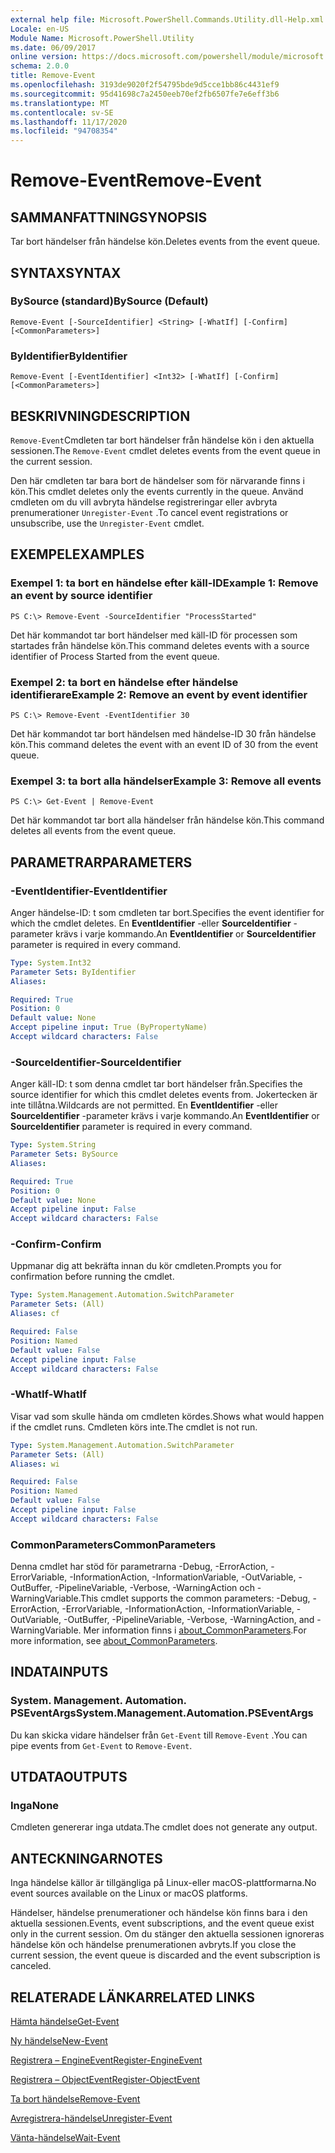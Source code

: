 ```yaml
---
external help file: Microsoft.PowerShell.Commands.Utility.dll-Help.xml
Locale: en-US
Module Name: Microsoft.PowerShell.Utility
ms.date: 06/09/2017
online version: https://docs.microsoft.com/powershell/module/microsoft.powershell.utility/remove-event?view=powershell-7.2&WT.mc_id=ps-gethelp
schema: 2.0.0
title: Remove-Event
ms.openlocfilehash: 3193de9020f2f54795bde9d5cce1bb86c4431ef9
ms.sourcegitcommit: 95d41698c7a2450eeb70ef2fb6507fe7e6eff3b6
ms.translationtype: MT
ms.contentlocale: sv-SE
ms.lasthandoff: 11/17/2020
ms.locfileid: "94708354"
---
```

# <span data-ttu-id="e37cf-102">Remove-Event</span><span class="sxs-lookup"><span data-stu-id="e37cf-102">Remove-Event</span></span>

## <span data-ttu-id="e37cf-103">SAMMANFATTNING</span><span class="sxs-lookup"><span data-stu-id="e37cf-103">SYNOPSIS</span></span>
<span data-ttu-id="e37cf-104">Tar bort händelser från händelse kön.</span><span class="sxs-lookup"><span data-stu-id="e37cf-104">Deletes events from the event queue.</span></span>

## <span data-ttu-id="e37cf-105">SYNTAX</span><span class="sxs-lookup"><span data-stu-id="e37cf-105">SYNTAX</span></span>

### <span data-ttu-id="e37cf-106">BySource (standard)</span><span class="sxs-lookup"><span data-stu-id="e37cf-106">BySource (Default)</span></span>

```
Remove-Event [-SourceIdentifier] <String> [-WhatIf] [-Confirm] [<CommonParameters>]
```

### <span data-ttu-id="e37cf-107">ByIdentifier</span><span class="sxs-lookup"><span data-stu-id="e37cf-107">ByIdentifier</span></span>

```
Remove-Event [-EventIdentifier] <Int32> [-WhatIf] [-Confirm] [<CommonParameters>]
```

## <span data-ttu-id="e37cf-108">BESKRIVNING</span><span class="sxs-lookup"><span data-stu-id="e37cf-108">DESCRIPTION</span></span>

<span data-ttu-id="e37cf-109">`Remove-Event`Cmdleten tar bort händelser från händelse kön i den aktuella sessionen.</span><span class="sxs-lookup"><span data-stu-id="e37cf-109">The `Remove-Event` cmdlet deletes events from the event queue in the current session.</span></span>

<span data-ttu-id="e37cf-110">Den här cmdleten tar bara bort de händelser som för närvarande finns i kön.</span><span class="sxs-lookup"><span data-stu-id="e37cf-110">This cmdlet deletes only the events currently in the queue.</span></span> <span data-ttu-id="e37cf-111">Använd cmdleten om du vill avbryta händelse registreringar eller avbryta prenumerationer `Unregister-Event` .</span><span class="sxs-lookup"><span data-stu-id="e37cf-111">To cancel event registrations or unsubscribe, use the `Unregister-Event` cmdlet.</span></span>

## <span data-ttu-id="e37cf-112">EXEMPEL</span><span class="sxs-lookup"><span data-stu-id="e37cf-112">EXAMPLES</span></span>

### <span data-ttu-id="e37cf-113">Exempel 1: ta bort en händelse efter käll-ID</span><span class="sxs-lookup"><span data-stu-id="e37cf-113">Example 1: Remove an event by source identifier</span></span>

```
PS C:\> Remove-Event -SourceIdentifier "ProcessStarted"
```

<span data-ttu-id="e37cf-114">Det här kommandot tar bort händelser med käll-ID för processen som startades från händelse kön.</span><span class="sxs-lookup"><span data-stu-id="e37cf-114">This command deletes events with a source identifier of Process Started from the event queue.</span></span>

### <span data-ttu-id="e37cf-115">Exempel 2: ta bort en händelse efter händelse identifierare</span><span class="sxs-lookup"><span data-stu-id="e37cf-115">Example 2: Remove an event by event identifier</span></span>

```
PS C:\> Remove-Event -EventIdentifier 30
```

<span data-ttu-id="e37cf-116">Det här kommandot tar bort händelsen med händelse-ID 30 från händelse kön.</span><span class="sxs-lookup"><span data-stu-id="e37cf-116">This command deletes the event with an event ID of 30 from the event queue.</span></span>

### <span data-ttu-id="e37cf-117">Exempel 3: ta bort alla händelser</span><span class="sxs-lookup"><span data-stu-id="e37cf-117">Example 3: Remove all events</span></span>

```
PS C:\> Get-Event | Remove-Event
```

<span data-ttu-id="e37cf-118">Det här kommandot tar bort alla händelser från händelse kön.</span><span class="sxs-lookup"><span data-stu-id="e37cf-118">This command deletes all events from the event queue.</span></span>

## <span data-ttu-id="e37cf-119">PARAMETRAR</span><span class="sxs-lookup"><span data-stu-id="e37cf-119">PARAMETERS</span></span>

### <span data-ttu-id="e37cf-120">-EventIdentifier</span><span class="sxs-lookup"><span data-stu-id="e37cf-120">-EventIdentifier</span></span>

<span data-ttu-id="e37cf-121">Anger händelse-ID: t som cmdleten tar bort.</span><span class="sxs-lookup"><span data-stu-id="e37cf-121">Specifies the event identifier for which the cmdlet deletes.</span></span> <span data-ttu-id="e37cf-122">En **EventIdentifier** -eller **SourceIdentifier** -parameter krävs i varje kommando.</span><span class="sxs-lookup"><span data-stu-id="e37cf-122">An **EventIdentifier** or **SourceIdentifier** parameter is required in every command.</span></span>

```yaml
Type: System.Int32
Parameter Sets: ByIdentifier
Aliases:

Required: True
Position: 0
Default value: None
Accept pipeline input: True (ByPropertyName)
Accept wildcard characters: False
```

### <span data-ttu-id="e37cf-123">-SourceIdentifier</span><span class="sxs-lookup"><span data-stu-id="e37cf-123">-SourceIdentifier</span></span>

<span data-ttu-id="e37cf-124">Anger käll-ID: t som denna cmdlet tar bort händelser från.</span><span class="sxs-lookup"><span data-stu-id="e37cf-124">Specifies the source identifier for which this cmdlet deletes events from.</span></span> <span data-ttu-id="e37cf-125">Jokertecken är inte tillåtna.</span><span class="sxs-lookup"><span data-stu-id="e37cf-125">Wildcards are not permitted.</span></span> <span data-ttu-id="e37cf-126">En **EventIdentifier** -eller **SourceIdentifier** -parameter krävs i varje kommando.</span><span class="sxs-lookup"><span data-stu-id="e37cf-126">An **EventIdentifier** or **SourceIdentifier** parameter is required in every command.</span></span>

```yaml
Type: System.String
Parameter Sets: BySource
Aliases:

Required: True
Position: 0
Default value: None
Accept pipeline input: False
Accept wildcard characters: False
```

### <span data-ttu-id="e37cf-127">-Confirm</span><span class="sxs-lookup"><span data-stu-id="e37cf-127">-Confirm</span></span>

<span data-ttu-id="e37cf-128">Uppmanar dig att bekräfta innan du kör cmdleten.</span><span class="sxs-lookup"><span data-stu-id="e37cf-128">Prompts you for confirmation before running the cmdlet.</span></span>

```yaml
Type: System.Management.Automation.SwitchParameter
Parameter Sets: (All)
Aliases: cf

Required: False
Position: Named
Default value: False
Accept pipeline input: False
Accept wildcard characters: False
```

### <span data-ttu-id="e37cf-129">-WhatIf</span><span class="sxs-lookup"><span data-stu-id="e37cf-129">-WhatIf</span></span>

<span data-ttu-id="e37cf-130">Visar vad som skulle hända om cmdleten kördes.</span><span class="sxs-lookup"><span data-stu-id="e37cf-130">Shows what would happen if the cmdlet runs.</span></span> <span data-ttu-id="e37cf-131">Cmdleten körs inte.</span><span class="sxs-lookup"><span data-stu-id="e37cf-131">The cmdlet is not run.</span></span>

```yaml
Type: System.Management.Automation.SwitchParameter
Parameter Sets: (All)
Aliases: wi

Required: False
Position: Named
Default value: False
Accept pipeline input: False
Accept wildcard characters: False
```

### <span data-ttu-id="e37cf-132">CommonParameters</span><span class="sxs-lookup"><span data-stu-id="e37cf-132">CommonParameters</span></span>

<span data-ttu-id="e37cf-133">Denna cmdlet har stöd för parametrarna -Debug, -ErrorAction, -ErrorVariable, -InformationAction, -InformationVariable, -OutVariable, -OutBuffer, -PipelineVariable, -Verbose, -WarningAction och -WarningVariable.</span><span class="sxs-lookup"><span data-stu-id="e37cf-133">This cmdlet supports the common parameters: -Debug, -ErrorAction, -ErrorVariable, -InformationAction, -InformationVariable, -OutVariable, -OutBuffer, -PipelineVariable, -Verbose, -WarningAction, and -WarningVariable.</span></span> <span data-ttu-id="e37cf-134">Mer information finns i [about_CommonParameters](https://go.microsoft.com/fwlink/?LinkID=113216).</span><span class="sxs-lookup"><span data-stu-id="e37cf-134">For more information, see [about_CommonParameters](https://go.microsoft.com/fwlink/?LinkID=113216).</span></span>

## <span data-ttu-id="e37cf-135">INDATA</span><span class="sxs-lookup"><span data-stu-id="e37cf-135">INPUTS</span></span>

### <span data-ttu-id="e37cf-136">System. Management. Automation. PSEventArgs</span><span class="sxs-lookup"><span data-stu-id="e37cf-136">System.Management.Automation.PSEventArgs</span></span>

<span data-ttu-id="e37cf-137">Du kan skicka vidare händelser från `Get-Event` till `Remove-Event` .</span><span class="sxs-lookup"><span data-stu-id="e37cf-137">You can pipe events from `Get-Event` to `Remove-Event`.</span></span>

## <span data-ttu-id="e37cf-138">UTDATA</span><span class="sxs-lookup"><span data-stu-id="e37cf-138">OUTPUTS</span></span>

### <span data-ttu-id="e37cf-139">Inga</span><span class="sxs-lookup"><span data-stu-id="e37cf-139">None</span></span>

<span data-ttu-id="e37cf-140">Cmdleten genererar inga utdata.</span><span class="sxs-lookup"><span data-stu-id="e37cf-140">The cmdlet does not generate any output.</span></span>

## <span data-ttu-id="e37cf-141">ANTECKNINGAR</span><span class="sxs-lookup"><span data-stu-id="e37cf-141">NOTES</span></span>

<span data-ttu-id="e37cf-142">Inga händelse källor är tillgängliga på Linux-eller macOS-plattformarna.</span><span class="sxs-lookup"><span data-stu-id="e37cf-142">No event sources available on the Linux or macOS platforms.</span></span>

<span data-ttu-id="e37cf-143">Händelser, händelse prenumerationer och händelse kön finns bara i den aktuella sessionen.</span><span class="sxs-lookup"><span data-stu-id="e37cf-143">Events, event subscriptions, and the event queue exist only in the current session.</span></span> <span data-ttu-id="e37cf-144">Om du stänger den aktuella sessionen ignoreras händelse kön och händelse prenumerationen avbryts.</span><span class="sxs-lookup"><span data-stu-id="e37cf-144">If you close the current session, the event queue is discarded and the event subscription is canceled.</span></span>

## <span data-ttu-id="e37cf-145">RELATERADE LÄNKAR</span><span class="sxs-lookup"><span data-stu-id="e37cf-145">RELATED LINKS</span></span>

[<span data-ttu-id="e37cf-146">Hämta händelse</span><span class="sxs-lookup"><span data-stu-id="e37cf-146">Get-Event</span></span>](Get-Event.md)

[<span data-ttu-id="e37cf-147">Ny händelse</span><span class="sxs-lookup"><span data-stu-id="e37cf-147">New-Event</span></span>](New-Event.md)

[<span data-ttu-id="e37cf-148">Registrera – EngineEvent</span><span class="sxs-lookup"><span data-stu-id="e37cf-148">Register-EngineEvent</span></span>](Register-EngineEvent.md)

[<span data-ttu-id="e37cf-149">Registrera – ObjectEvent</span><span class="sxs-lookup"><span data-stu-id="e37cf-149">Register-ObjectEvent</span></span>](Register-ObjectEvent.md)

[<span data-ttu-id="e37cf-150">Ta bort händelse</span><span class="sxs-lookup"><span data-stu-id="e37cf-150">Remove-Event</span></span>](Remove-Event.md)

[<span data-ttu-id="e37cf-151">Avregistrera-händelse</span><span class="sxs-lookup"><span data-stu-id="e37cf-151">Unregister-Event</span></span>](Unregister-Event.md)

[<span data-ttu-id="e37cf-152">Vänta-händelse</span><span class="sxs-lookup"><span data-stu-id="e37cf-152">Wait-Event</span></span>](Wait-Event.md)

